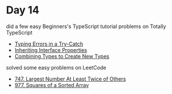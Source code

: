 # Day 14

did a few easy Beginners's TypeScript tutorial problems on Totally TypeScript

- [Typing Errors in a Try-Catch](https://www.totaltypescript.com/tutorials/beginners-typescript/beginner-s-typescript-section/typing-errors-in-a-try-catch)
- [Inheriting Interface Properties](https://www.totaltypescript.com/tutorials/beginners-typescript/beginner-s-typescript-section/inheriting-interface-properties)
- [Combining Types to Create New Types](https://www.totaltypescript.com/tutorials/beginners-typescript/beginner-s-typescript-section/combining-types-to-create-new-types)

solved some easy problems on LeetCode

- [747. Largest Number At Least Twice of Others](https://leetcode.com/problems/largest-number-at-least-twice-of-others/description/)
- [977. Squares of a Sorted Array](https://leetcode.com/problems/squares-of-a-sorted-array/description/)
